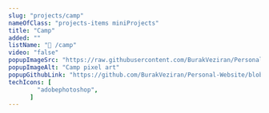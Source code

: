 ```yaml
---
slug: "projects/camp"
nameOfClass: "projects-items miniProjects"
title: "Camp"
added: ""
listName: "🎨 /camp"
video: "false"
popupImageSrc: "https://raw.githubusercontent.com/BurakVeziran/Personal-Website/main/static/camp.png"
popupImageAlt: "Camp pixel art"
popupGithubLink: "https://github.com/BurakVeziran/Personal-Website/blob/main/static/camp.png"
techIcons: [
        "adobephotoshop",
      ]
---
```

